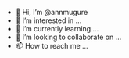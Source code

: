 - 👋 Hi, I’m @annmugure
- 👀 I’m interested in ...
- 🌱 I’m currently learning ...
- 💞️ I’m looking to collaborate on ...
- 📫 How to reach me ...

<!---
annmugure/annmugure is a ✨ special ✨ repository because its `README.md` (this file) appears on your GitHub profile.
You can click the Preview link to take a look at your changes.
--->
